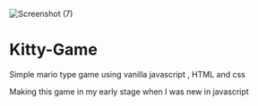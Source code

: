 ![Screenshot (7)](https://user-images.githubusercontent.com/98167832/151215873-7b9dc255-073b-4a7e-a03c-62ccbc83e96b.png)
# Kitty-Game
Simple mario type game using vanilla javascript , HTML and css

Making this game in my early stage when I was new in javascript 
